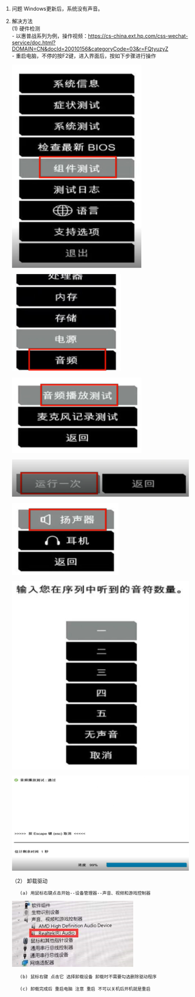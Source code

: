 1. 问题
   Windows更新后，系统没有声音。
   
2. 解决方法   
    (1) 硬件检测        
        - 以惠普战系列为例，操作视频：https://cs-china.ext.hp.com/css-wechat-service/doc.html?DOMAIN=CN&docId=20010156&categoryCode=03&r=FQtyuzyZ    
        - 重启电脑，不停的按F2键，进入界面后，按如下步骤进行操作
                  
    ![](.01_更新后没有声音_images/组件测试.png)
    
    ![](.01_更新后没有声音_images/音频.png)
    
    ![](.01_更新后没有声音_images/音频播放检测.png)
    
    ![](.01_更新后没有声音_images/运行一次.png)
    
    ![](.01_更新后没有声音_images/扬声器.png)
    
    ![](.01_更新后没有声音_images/输入听到的音频序列.png)
    
    ![](.01_更新后没有声音_images/测试通过.png)
    
    （2） 卸载驱动   
          
          (a) 用鼠标右键点击开始--设备管理器--声音、视频和游戏控制器
          
      ![](.01_更新后没有声音_images/音频设备.png)
          
          (b) 鼠标右键 点击它 选择卸载设备 卸载时不需要勾选删除驱动程序
          
          (c) 卸载完成后 重启电脑 注意 重启 不可以关机后开机就是重启